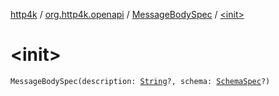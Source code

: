 [http4k](../../index.md) / [org.http4k.openapi](../index.md) / [MessageBodySpec](index.md) / [&lt;init&gt;](./-init-.md)

# &lt;init&gt;

`MessageBodySpec(description: `[`String`](https://kotlinlang.org/api/latest/jvm/stdlib/kotlin/-string/index.html)`?, schema: `[`SchemaSpec`](../-schema-spec/index.md)`?)`
